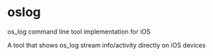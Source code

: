 # oslog
os_log command line tool implementation for iOS

A tool that shows os_log stream info/activity directly on iOS devices
